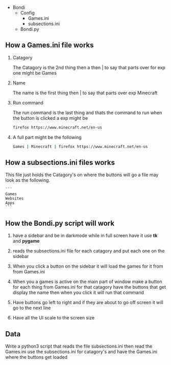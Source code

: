 
* Bondi
    - Config
        * Games.ini
        * subsections.ini
    - Bondi.py

## How a Games.ini file works
1) Catagory

    The Catagory is the 2nd thing then a then | to say that parts over for exp one might be Games

2) Name
    
    The name is the first thing then | to say that parts over exp Minecraft

3) Run command

    The run command is the last thing and thats the command to run when the button is clicked a exp might be
    ```bash
    firefox https://www.minecraft.net/en-us
    ```
4) A full part might be the following
    
    ```bash
    Games | Minecraft | firefox https://www.minecraft.net/en-us
    ```

## How a subsections.ini files works
This file just holds the Catagory's on where the buttons will go a file may look as the following.
    
    ```
    Games
    Websites
    Apps
    ```

## How the Bondi.py script will work
1) have a sidebar and be in darkmode while in full screen have it use **tk** and **pygame** 

2) reads the subsections.ini file for each catagory and put each one on the sidebar

3) When you click a button on the sidebar it will load the games for it from from Games.ini

4) When you a games is active on the main part of window make a button for each thing from Games.ini for that catagory have the buttons that get display the name then when you click it will run that command

5) Have buttons go left to right and if they are about to go off screen it will go to the next line

6) Have all the UI scale to the screen size 


## Data
Write a python3 script that reads the file subsections.ini then read the Games.ini use the subsections.ini for catagory's and have the Games.ini where the buttons get loaded
